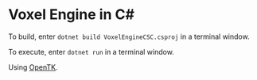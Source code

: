 # Voxel Engine in C#

To build, enter `dotnet build VoxelEngineCSC.csproj` in a terminal window.

To execute, enter `dotnet run` in a terminal window.

Using [OpenTK](https://github.com/opentk/opentk).
